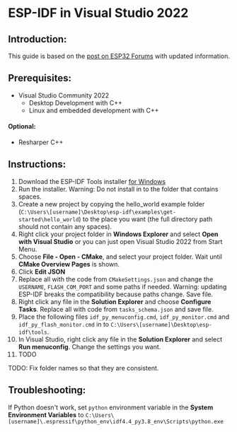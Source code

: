 # ESP-IDF in Visual Studio 2022

## Introduction:
This guide is based on the [post on ESP32 Forums](https://esp32.com/viewtopic.php?f=40&t=18924) with updated information.

## Prerequisites:
<ul>
  <li> Visual Studio Community 2022
    <ul>
      <li> Desktop Development with C++ </li>
      <li> Linux and embedded development with C++ </li>
    </ul>
</ul>

#### Optional:
<ul>
  <li> Resharper C++
</ul>

## Instructions:

1. Download the ESP-IDF Tools installer [for Windows](https://docs.espressif.com/projects/esp-idf/en/latest/esp32/get-started/windows-setup.html)
2. Run the installer. Warning: Do not install in to the folder that contains spaces.
3. Create a new project by copying the hello_world example folder (`C:\Users\[username]\Desktop\esp-idf\examples\get-started\hello_world`) to the place you want (the full directory path should not contain any spaces).
4. Right click your project folder in **Windows Explorer** and select **Open with Visual Studio** or you can just open Visual Studio 2022 from Start Menu.
5. Choose **File - Open - CMake**, and select your project folder. Wait until **CMake Overview Pages** is shown.
6. Click **Edit JSON**
7. Replace all with the code from `CMakeSettings.json` and change the `USERNAME`, `FLASH_COM_PORT` and some paths if needed. Warning: updating ESP-IDF breaks the compatibility because paths change. Save file.
8. Right click any file in the **Solution Explorer** and choose **Configure Tasks**. Replace all with code from `tasks_schema.json` and save file.
9. Place the following files `idf_py_menuconfig.cmd`, `idf_py_monitor.cmd` and `idf_py_flash_monitor.cmd` in to `C:\Users\[username]\Desktop\esp-idf\tools`.
10. In Visual Studio, right click any file in the **Solution Explorer** and select **Run menuconfig**. Change the settings you want.
11. TODO

TODO: Fix folder names so that they are consistent.

## Troubleshooting:

If Python doesn't work, set `python` environment variable in the **System Environment Variables** to `C:\Users\[username]\.espressif\python_env\idf4.4_py3.8_env\Scripts\python.exe`
